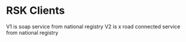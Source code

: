 <!-- gitbook-navigation: "RSK" -->

# RSK Clients

V1 is soap service from national registry
V2 is x road connected service from national registry
